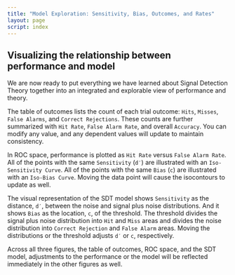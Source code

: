 ```yaml
---
title: "Model Exploration: Sensitivity, Bias, Outcomes, and Rates"
layout: page
script: index
---
```


## Visualizing the relationship between performance and model

We are now ready to put everything we have learned about Signal Detection Theory together into an
integrated and explorable view of performance and theory.

The table of outcomes lists the count of each trial outcome: `Hits`, `Misses`, `False Alarms`, and
`Correct Rejections`. These counts are further summarized with `Hit Rate`, `False Alarm Rate`, and
overall `Accuracy`. You can modify any value, and any dependent values will update to maintain
consistency.

In ROC space, performance is plotted as `Hit Rate` versus `False Alarm Rate`. All of the points with
the same `Sensitivity` (`d′`) are illustrated with an `Iso-Sensitivity Curve`. All of the points
with the same `Bias` (`c`) are illustrated with an `Iso-Bias Curve`. Moving the data point will
cause the isocontours to update as well.

The visual representation of the SDT model shows `Sensitivity` as the distance, `d′`, between the
noise and signal plus noise distributions. And it shows `Bias` as the location, `c`, of the
threshold. The threshold divides the signal plus noise distribution into `Hit` and `Miss` areas and
divides the noise distribution into `Correct Rejection` and `False Alarm` areas. Moving the
distributions or the threshold adjusts `d′` or `c`, respectively.

Across all three figures, the table of outcomes, ROC space, and the SDT model, adjustments to the
performance or the model will be reflected immediately in the other figures as well.

<sdt-example-interactive>
  <sdt-table numeric interactive summary="stimulusRates accuracy"
    hits="80" misses="20" false-alarms="10" correct-rejections="90"></sdt-table>
  <roc-space interactive point="all" iso-d="all" iso-c="all"></roc-space>
  <sdt-model interactive threshold bias distributions sensitivity color="outcome"></sdt-model>
</sdt-example-interactive>
